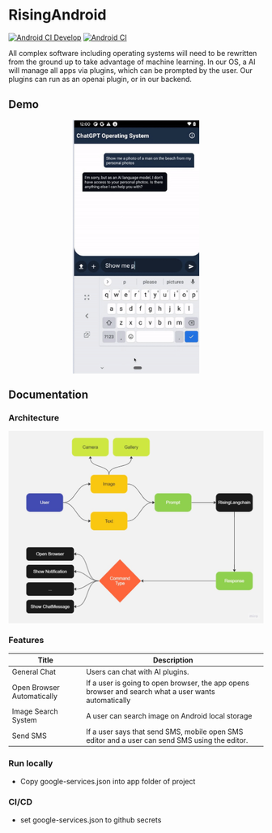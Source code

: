 # RisingAndroid
[![Android CI Develop](https://github.com/ttt246/RisingPhone/actions/workflows/android.yml/badge.svg?branch=develop)](https://github.com/ttt246/RisingPhone/actions/workflows/android.yml)
[![Android CI](https://github.com/ttt246/RisingPhone/actions/workflows/android.yml/badge.svg?branch=main)](https://github.com/ttt246/RisingPhone/actions/workflows/android.yml)

All complex software including operating systems will need to be rewritten from the ground up to take advantage of machine learning. In our OS, a AI will manage all apps via plugins, which can be prompted by the user. Our plugins can run as an openai plugin, or in our backend.

## Demo

<p align='center'>
  <img align='center' src='assets/img/output.gif' width='250px' height='500px'/>
</p>


## Documentation

### Architecture

<p align='center'>
  <img align='center' src='assets/img/arch.jpg'/>
</p>

### Features

| Title  | Description  |
| ------------ | ------------ |
| General Chat | Users can chat with AI plugins. |
| Open Browser Automatically |  If a user is going to open browser, the app opens browser and search what a user wants automatically |
| Image Search System  | A user can search image on Android local storage |
| Send SMS | If a user says that send SMS, mobile open SMS editor and a user can send SMS using the editor. |

### Run locally
- Copy google-services.json into app folder of project

### CI/CD
- set google-services.json to github secrets
